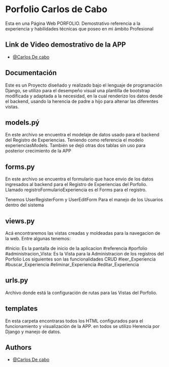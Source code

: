 
# Porfolio Carlos de Cabo

Esta en una Página Web PORFOLIO. Demostrativo referencia a la experiencia y habilidades técnicas que poseo en mi ámbito Profesional
## Link de Video demostrativo de la APP
- [@Carlos De cabo]( https://drive.google.com/file/d/10KU8ku7qsih0RkpXOgkGWFxjF6bFONyx/view?usp=sharing)
## Documentación
Este es un Proyecto diseñado y realizado bajo el lenguaje de programación Django, se utilizo para el desempeño visual una plantilla de bootstrap modificada y adaptada a la necesidad, en la cual renderizo los datos desde el backend, usando la herencia de padre a hijo para altenar las diferentes vistas.
## models.pý
En este archivo se encuentra el modelaje de datos usado para el backend del Registro de Experiencias.
Teniendo como referencia el modelo experienciasModels.
También se dejó otras dos tablas sin uso para posterior crecimiento de la APP
## forms.py 
En este archivo se encuentra el formulario que hace envio de los datos ingresados al backend para el Registro de Experiencias del Porfolio.
Llamado registroFormularioExperiencia es el Forms para el registro.

Tenemos UserRegisterForm y UserEditForm
Para el manejo de los Usuarios dentro del sistema

## views.py
Acá encontraremos las vistas creadas y moldeadas para la navegacion de la web. Entre algunas tenemos:

#Inicio:   Es la pantalla de inicio de la aplicacion
#referencia
#porfolio
#administracion_Vista:  Es la Vista para la Administracion de los registros del Porfolio
Los siguientes son las funcionalidades CRUD 
#leer_Experiencia
#buscar_Experiencia
#eliminar_Experiencia
#editar_Experiencia

## urls.py

Archivo donde está la configuración de rutas para las Vistas del Porfolio.

## templates

En esta carpeta encontraras todos los HTML configurados para el funcionamiento y visualización de la APP. en todos se utilizo Herencia por Django y manejo de datos.


## Authors

- [@Carlos De cabo](https://www.linkedin.com/in/carlos-eduardo-de-cabo-marchan-717430128/)

